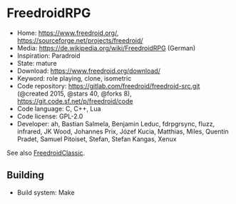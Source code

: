 # FreedroidRPG

- Home: https://www.freedroid.org/, https://sourceforge.net/projects/freedroid/
- Media: https://de.wikipedia.org/wiki/FreedroidRPG (German)
- Inspiration: Paradroid
- State: mature
- Download: https://www.freedroid.org/download/
- Keyword: role playing, clone, isometric
- Code repository: https://gitlab.com/freedroid/freedroid-src.git (@created 2015, @stars 40, @forks 8), https://git.code.sf.net/p/freedroid/code
- Code language: C, C++, Lua
- Code license: GPL-2.0
- Developer: ah, Bastian Salmela, Benjamin Leduc, fdrpgrsync, fluzz, infrared, JK Wood, Johannes Prix, Józef Kucia, Matthias, Miles, Quentin Pradet, Samuel Pitoiset, Stefan, Stefan Kangas, Xenux

See also [FreedroidClassic](https://sourceforge.net/projects/freedroid/files/freedroidClassic/).

## Building

- Build system: Make
